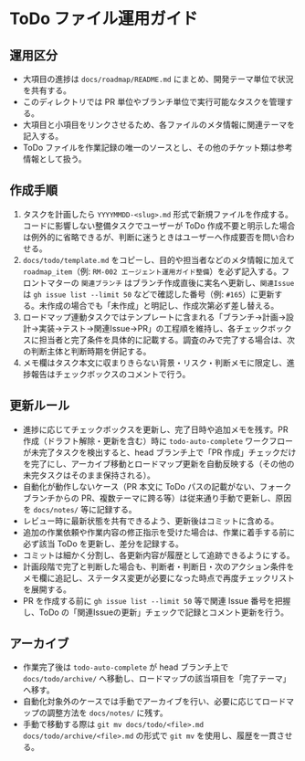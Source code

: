 # ToDo ファイル運用ガイド

## 運用区分
- 大項目の進捗は `docs/roadmap/README.md` にまとめ、開発テーマ単位で状況を共有する。
- このディレクトリでは PR 単位やブランチ単位で実行可能なタスクを管理する。
- 大項目と小項目をリンクさせるため、各ファイルのメタ情報に関連テーマを記入する。
- ToDo ファイルを作業記録の唯一のソースとし、その他のチケット類は参考情報として扱う。

## 作成手順
1. タスクを計画したら `YYYYMMDD-<slug>.md` 形式で新規ファイルを作成する。コードに影響しない整備タスクでユーザーが ToDo 作成不要と明示した場合は例外的に省略できるが、判断に迷うときはユーザーへ作成要否を問い合わせる。
2. `docs/todo/template.md` をコピーし、目的や担当者などのメタ情報に加えて `roadmap_item`（例: `RM-002 エージェント運用ガイド整備`）を必ず記入する。フロントマターの `関連ブランチ` はブランチ作成直後に実名へ更新し、`関連Issue` は `gh issue list --limit 50` などで確認した番号（例: `#165`）に更新する。未作成の場合でも「未作成」と明記し、作成次第必ず差し替える。
3. ロードマップ連動タスクではテンプレートに含まれる「ブランチ→計画→設計→実装→テスト→関連Issue→PR」の工程順を維持し、各チェックボックスに担当者と完了条件を具体的に記載する。調査のみで完了する場合は、次の判断主体と判断時期を併記する。
4. メモ欄はタスク本文に収まりきらない背景・リスク・判断メモに限定し、進捗報告はチェックボックスのコメントで行う。

## 更新ルール
- 進捗に応じてチェックボックスを更新し、完了日時や追加メモを残す。PR 作成（ドラフト解除・更新を含む）時に `todo-auto-complete` ワークフローが未完了タスクを検出すると、head ブランチ上で「PR 作成」チェックだけを完了にし、アーカイブ移動とロードマップ更新を自動反映する（その他の未完タスクはそのまま保持される）。
- 自動化が動作しないケース（PR 本文に ToDo パスの記載がない、フォークブランチからの PR、複数テーマに跨る等）は従来通り手動で更新し、原因を `docs/notes/` 等に記録する。
- レビュー時に最新状態を共有できるよう、更新後はコミットに含める。
- 追加の作業依頼や作業内容の修正指示を受けた場合は、作業に着手する前に必ず該当 ToDo を更新し、差分を記録する。
- コミットは細かく分割し、各更新内容が履歴として追跡できるようにする。
- 計画段階で完了と判断した場合も、判断者・判断日・次のアクション条件をメモ欄に追記し、ステータス変更が必要になった時点で再度チェックリストを展開する。
- PR を作成する前に `gh issue list --limit 50` 等で関連 Issue 番号を把握し、ToDo の「関連Issueの更新」チェックで記録とコメント更新を行う。

## アーカイブ
- 作業完了後は `todo-auto-complete` が head ブランチ上で `docs/todo/archive/` へ移動し、ロードマップの該当項目を「完了テーマ」へ移す。
- 自動化対象外のケースでは手動でアーカイブを行い、必要に応じてロードマップの調整方法を `docs/notes/` に残す。
- 手動で移動する際は `git mv docs/todo/<file>.md docs/todo/archive/<file>.md` の形式で `git mv` を使用し、履歴を一貫させる。
